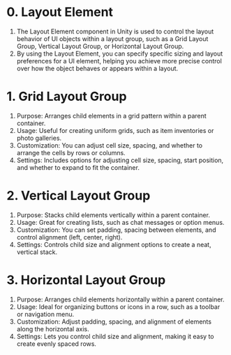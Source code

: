 # 0. Layout Element
1. The Layout Element component in Unity is used to control the layout behavior of UI objects within a layout group, such as a Grid Layout Group, Vertical Layout Group, or Horizontal Layout Group.
2. By using the Layout Element, you can specify specific sizing and layout preferences for a UI element, helping you achieve more precise control over how the object behaves or appears within a layout.

# 1. Grid Layout Group
1. Purpose: Arranges child elements in a grid pattern within a parent container.
2. Usage: Useful for creating uniform grids, such as item inventories or photo galleries.
3. Customization: You can adjust cell size, spacing, and whether to arrange the cells by rows or columns.
4. Settings: Includes options for adjusting cell size, spacing, start position, and whether to expand to fit the container.

# 2. Vertical Layout Group
1. Purpose: Stacks child elements vertically within a parent container.
2. Usage: Great for creating lists, such as chat messages or option menus.
3. Customization: You can set padding, spacing between elements, and control alignment (left, center, right).
4. Settings: Controls child size and alignment options to create a neat, vertical stack.

# 3. Horizontal Layout Group
1. Purpose: Arranges child elements horizontally within a parent container.
2. Usage: Ideal for organizing buttons or icons in a row, such as a toolbar or navigation menu.
3. Customization: Adjust padding, spacing, and alignment of elements along the horizontal axis.
4. Settings: Lets you control child size and alignment, making it easy to create evenly spaced rows.